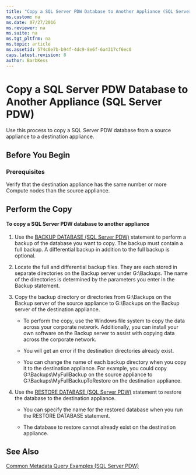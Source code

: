 ```yaml
---
title: "Copy a SQL Server PDW Database to Another Appliance (SQL Server PDW)"
ms.custom: na
ms.date: 07/27/2016
ms.reviewer: na
ms.suite: na
ms.tgt_pltfrm: na
ms.topic: article
ms.assetid: 574c0e7b-b94f-4dc9-8e6f-6a4317cf6ec0
caps.latest.revision: 8
author: BarbKess
---
```

# Copy a SQL Server PDW Database to Another Appliance (SQL Server PDW)
Use this process to copy a SQL Server PDW database from a source appliance to a destination appliance.  
  
## Before You Begin  
  
### Prerequisites  
Verify that the destination appliance has the same number or more Compute nodes than the source appliance.  
  
## <a name="HowToCopyDatabase"></a>Perform the Copy  
  
#### To copy a SQL Server PDW database to another appliance  
  
1.  Use the [BACKUP DATABASE &#40;SQL Server PDW&#41;](../../mpp/sqlpdw/backup-database-sql-server-pdw.md) statement to perform a backup of the database you want to copy. The backup must contain a full backup. A differential backup in addition to the full backup is optional.  
  
2.  Locate the full and differential backup files. They are each stored in separate directories on the Backup server under G:\Backups. The name of the directories is determined by the parameters you enter in the Backup statement.  
  
3.  Copy the backup directory or directories from G:\Backups on the Backup server of the source appliance to G:\Backups on the Backup server of the destination appliance.  
  
    -   To perform the copy, use the Windows file system to copy the data across your corporate network. Additionally, you can install your own software on the Backup server to assist with copying data across the corporate network.  
  
    -   You will get an error if the destination directories already exist.  
  
    -   You can change the name of each backup directory when you copy it to the destination appliance. For example, you could copy G:\Backups\MyFullBackup on the source appliance to G:\Backups\MyFullBackupToRestore on the destination appliance.  
  
4.  Use the [RESTORE DATABASE &#40;SQL Server PDW&#41;](../../mpp/sqlpdw/restore-database-sql-server-pdw.md) statement to restore the database to the destination appliance.  
  
    -   You can specify the name for the restored database when you run the RESTORE DATABASE statement.  
  
    -   The database to restore cannot already exist on the destination appliance.  
  
## See Also  
[Common Metadata Query Examples &#40;SQL Server PDW&#41;](../../mpp/sqlpdw/common-metadata-query-examples-sql-server-pdw.md)  
  
